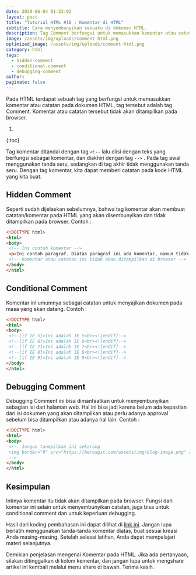 ```yaml
---
date: 2020-06-04 01:53:02
layout: post
title: "Tutorial HTML #10 : Komentar di HTML"
subtitle: Cara menyembunyikan sesuatu di dokumen HTML.
description: Tag Comment berfungsi untuk memasukkan komentar atau catatan pada dokumen HTML. Komentar atau catatan tersebut tidak akan ditampilkan pada browser.
image: /assets/img/uploads/comment-html.png
optimized_image: /assets/img/uploads/comment-html.png
category: html
tags:
  - hidden-comment
  - conditional-comment
  - debugging-comment
author:
paginate: false
---
```


Pada HTML terdapat sebuah tag yang berfungsi untuk memasukkan komentar atau catatan pada dokumen HTML, tag tersebut adalah tag Comment. Komentar atau catatan tersebut tidak akan ditampilkan pada browser.

1. 
{:toc}

Tag komentar ditandai dengan tag `<!--` lalu diisi dengan teks yang berfungsi sebagai komentar, dan diakhiri dengan tag `-->` . Pada tag awal menggunakan tanda seru, sedangkan di tag akhir tidak menggunakan tanda seru. Dengan tag komentar, kita dapat memberi catatan pada kode HTML yang kita buat.

## Hidden Comment
Seperti sudah dijelaskan sebelumnya, bahwa tag komentar akan membuat catatan/komentar pada HTML yang akan disembunyikan dan tidak ditampilkan pada browser. Contoh :

```html
<!DOCTYPE html>
<html>
<body>
 <!-- Ini contoh komentar -->
 <p>Ini contoh paragraf. Diatas paragraf ini ada komentar, namun tidak ditampilkan. Begitu juga dengan komentar yang ada dibawah ini, tidak ditampilkan oleh browser juga</p>
 <!-- Komentar atau catatan ini tidak akan ditampilkan di browser -->
</body>
</html>
```

## Conditional Comment
Komentar ini umumnya sebagai catatan untuk menyajikan dokumen pada masa yang akan datang. Contoh :

```html
<!DOCTYPE html>
<html>
<body>
 <!--[if IE 5]>Ini adalah IE 5<br><![endif]-->
 <!--[if IE 6]>Ini adalah IE 6<br><![endif]-->
 <!--[if IE 7]>Ini adalah IE 7<br><![endif]-->
 <!--[if IE 8]>Ini adalah IE 8<br><![endif]-->
 <!--[if IE 9]>Ini adalah IE 9<br><![endif]-->
</body>
</html>
```

## Debugging Comment
Debugging Comment ini bisa dimanfaatkan untuk menyembunyikan sebagian isi dari halaman web. Hal ini bisa jadi karena belum ada kepastian dari isi dokumen yang akan ditampilkan atau perlu adanya approval sebelum bisa ditampilkan atau adanya hal lain. Contoh :

```html
<!DOCTYPE html>
<html>
<body>
 <!-- Jangan tanmpilkan ini sekarang
 <img border="0" src="https://berbagit.com/assets/img/blog-image.png" alt="Logo Berbagit">
 -->
</body>
</html>
```

## Kesimpulan
Intinya komentar itu tidak akan ditampilkan pada browser. Fungsi dari komentar ini selain untuk menyembunyikan catatan, juga bisa untuk conditional comment dan untuk keperluan debugging.

Hasil dari koding pembahasan ini dapat dilihat di [link ini](/demo/html-comment.html). Jangan lupa berlatih menggunakan tanda-tanda komentar diatas, buat sesuai kreasi Anda masing-masing. Setelah selesai latihan, Anda dapat mempelajari materi selanjutnya.

Demikian penjelasan mengenai Komentar pada HTML. Jika ada pertanyaan, silakan ditinggalkan di kolom kementar, dan jangan lupa untuk mengshare artikel ini kembali melalui menu share di bawah. Terima kasih.
